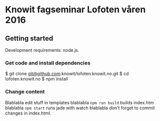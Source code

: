# Knowit fagseminar Lofoten våren 2016

## Getting started

Development requirements: node.js.

### Get code and install dependencies

$ git clone git@github.com:knowit/lofoten.knowit.no.git
$ cd lofoten.knowit.no
$ npm install

### Change content

Blablabla edit stuff in templates
blablabla `npm run build` builds index.htm
blablabla `npm start` runs jade with watch
blablabla don't forget to commit changes in index.html.

